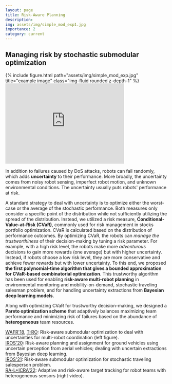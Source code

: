 ```yaml
---
layout: page
title: Risk-Aware Planning
description: 
img: assets/img/simple_mod_exp1.jpg
importance: 2
category: current
---
```


## Managing risk by stochastic submodular optimization


<div class="row">
    <div class="col-sm mt-3 mt-md-0">
        {% include figure.html path="assets/img/simple_mod_exp.jpg" title="example image" class="img-fluid rounded z-depth-1" %}
    </div>
    <div class="col-sm mt-3 mt-md-0">
        <iframe width="370" height="250" src="https://www.youtube.com/embed/atyBxxpqmCI" frameborder="0" allowfullscreen></iframe>
    </div>
</div>

In addition to failures caused by DoS attacks, robots can fail randomly, which adds **uncertainty** to their performance. More broadly, the uncertainty comes from noisy robot sensing, imperfect robot motion, and unknown environmental conditions. The uncertainty usually puts robots' performance at risk.

A standard strategy to deal with uncertainty is to optimize either the worst-case or the average of the stochastic performance. Both measures only consider a specific point of the distribution while not sufficiently utilizing the spread of the distribution. Instead, we utilized a risk measure, **Conditional-Value-at-Risk (CVaR)**, commonly used for risk management in stocks portfolio optimization. CVaR is calculated based on the distribution of performance outcomes. By optimizing CVaR, the robots can _manage the trustworthiness_ of their decision-making by tuning a risk parameter. For example, with a high risk level, the robots make more _adventurous_ decisions to gain more rewards (one average) but with higher uncertainty. Instead, if robots choose a low risk level, they are more conservative and achieve fewer rewards but with lower uncertainty. To this end, we proposed **the first polynomial-time algorithm that gives a bounded approximation for CVaR-based combinatorial optimization**. This trustworthy algorithm has been used for enabling **risk-aware multi-robot planning** in environmental monitoring and mobility-on-demand, stochastic traveling salesman problem, and for handling uncertainty extractions from **Bayesian deep learning models**.

Along with optimizing CVaR for trustworthy decision-making, we designed a **Pareto optimization scheme** that adaptively balances maximizing team performance and minimizing risk of failures based on the abundance of **heterogeneous** team resources.

[WAFR'18](https://link.springer.com/chapter/10.1007/978-3-030-44051-0_9), [T-RO](https://ieeexplore.ieee.org/document/9750919): Risk-aware submodular optimization to deal with uncertainties for multi-robot coordination (left figure). <br>
[IROS'20](https://ieeexplore.ieee.org/abstract/document/9341075): Risk-aware planning and assignment for ground vehicles using uncertain perception from aerial vehicles; dealing with uncertain extractions from Bayesian deep learning. <br>
[IROS'21](https://ieeexplore.ieee.org/abstract/document/9635957): Risk-aware submodular optimization for stochastic traveling salesperson problem. <br>
[RA-L+ICRA'22](https://ieeexplore.ieee.org/document/9726858): Adaptive and risk-aware target tracking for robot teams with heterogeneous sensors (right video).